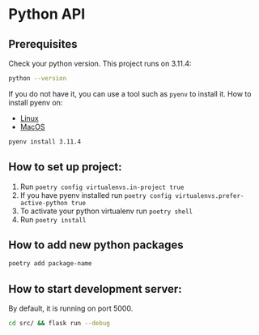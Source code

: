 # Python API
## Prerequisites

Check your python version. This project runs on 3.11.4:
```bash
python --version
```
If you do not have it, you can use a tool such as `pyenv` to install it.
How to install pyenv on: 
* [Linux](https://brain2life.hashnode.dev/how-to-install-pyenv-python-version-manager-on-ubuntu-2004)
* [MacOS](https://gist.github.com/josemarimanio/9e0c177c90dee97808bad163587e80f8)
```bash 
pyenv install 3.11.4
```
## How to set up project:
1. Run `poetry config virtualenvs.in-project true`
2. If you have pyenv installed run `poetry config virtualenvs.prefer-active-python true`
3. To activate your python virtualenv run `poetry shell`
4. Run `poetry install`


## How to add new python packages
```bash
poetry add package-name
```
## How to start development server: 
By default, it is running on port 5000.
```bash
cd src/ && flask run --debug
```